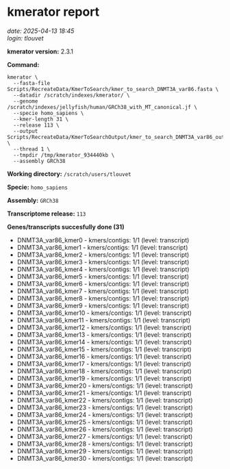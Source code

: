 # kmerator report
*date: 2025-04-13 18:45*  
*login: tlouvet*

**kmerator version:** 2.3.1

**Command:**

```
kmerator \
  --fasta-file Scripts/RecreateData/KmerToSearch/kmer_to_search_DNMT3A_var86.fasta \
  --datadir /scratch/indexes/kmerator/ \
  --genome /scratch/indexes/jellyfish/human/GRCh38_with_MT_canonical.jf \
  --specie homo_sapiens \
  --kmer-length 31 \
  --release 113 \
  --output Scripts/RecreateData/KmerToSearchOutput/kmer_to_search_DNMT3A_var86_output \
  --thread 1 \
  --tmpdir /tmp/kmerator_934440kb \
  --assembly GRCh38
```

**Working directory:** `/scratch/users/tlouvet`

**Specie:** `homo_sapiens`

**Assembly:** `GRCh38`

**Transcriptome release:** `113`

**Genes/transcripts succesfully done (31)**

- DNMT3A_var86_kmer0 - kmers/contigs: 1/1 (level: transcript)
- DNMT3A_var86_kmer1 - kmers/contigs: 1/1 (level: transcript)
- DNMT3A_var86_kmer2 - kmers/contigs: 1/1 (level: transcript)
- DNMT3A_var86_kmer3 - kmers/contigs: 1/1 (level: transcript)
- DNMT3A_var86_kmer4 - kmers/contigs: 1/1 (level: transcript)
- DNMT3A_var86_kmer5 - kmers/contigs: 1/1 (level: transcript)
- DNMT3A_var86_kmer6 - kmers/contigs: 1/1 (level: transcript)
- DNMT3A_var86_kmer7 - kmers/contigs: 1/1 (level: transcript)
- DNMT3A_var86_kmer8 - kmers/contigs: 1/1 (level: transcript)
- DNMT3A_var86_kmer9 - kmers/contigs: 1/1 (level: transcript)
- DNMT3A_var86_kmer10 - kmers/contigs: 1/1 (level: transcript)
- DNMT3A_var86_kmer11 - kmers/contigs: 1/1 (level: transcript)
- DNMT3A_var86_kmer12 - kmers/contigs: 1/1 (level: transcript)
- DNMT3A_var86_kmer13 - kmers/contigs: 1/1 (level: transcript)
- DNMT3A_var86_kmer14 - kmers/contigs: 1/1 (level: transcript)
- DNMT3A_var86_kmer15 - kmers/contigs: 1/1 (level: transcript)
- DNMT3A_var86_kmer16 - kmers/contigs: 1/1 (level: transcript)
- DNMT3A_var86_kmer17 - kmers/contigs: 1/1 (level: transcript)
- DNMT3A_var86_kmer18 - kmers/contigs: 1/1 (level: transcript)
- DNMT3A_var86_kmer19 - kmers/contigs: 1/1 (level: transcript)
- DNMT3A_var86_kmer20 - kmers/contigs: 1/1 (level: transcript)
- DNMT3A_var86_kmer21 - kmers/contigs: 1/1 (level: transcript)
- DNMT3A_var86_kmer22 - kmers/contigs: 1/1 (level: transcript)
- DNMT3A_var86_kmer23 - kmers/contigs: 1/1 (level: transcript)
- DNMT3A_var86_kmer24 - kmers/contigs: 1/1 (level: transcript)
- DNMT3A_var86_kmer25 - kmers/contigs: 1/1 (level: transcript)
- DNMT3A_var86_kmer26 - kmers/contigs: 1/1 (level: transcript)
- DNMT3A_var86_kmer27 - kmers/contigs: 1/1 (level: transcript)
- DNMT3A_var86_kmer28 - kmers/contigs: 1/1 (level: transcript)
- DNMT3A_var86_kmer29 - kmers/contigs: 1/1 (level: transcript)
- DNMT3A_var86_kmer30 - kmers/contigs: 1/1 (level: transcript)
